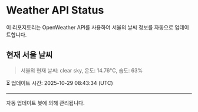 
# Weather API Status

이 리포지토리는 OpenWeather API를 사용하여 서울의 날씨 정보를 자동으로 업데이트합니다.

## 현재 서울 날씨
> 서울의 현재 날씨: clear sky, 온도: 14.76°C, 습도: 63%

⏳ 업데이트 시간: 2025-10-29 08:43:34 (UTC)

---
자동 업데이트 봇에 의해 관리됩니다.
